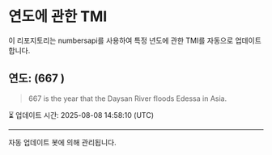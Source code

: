 
# 연도에 관한 TMI

이 리포지토리는 numbersapi를 사용하여 특정 년도에 관한 TMI를 자동으로 업데이트합니다.

## 연도: (667 )
> 667 is the year that the Daysan River floods Edessa in Asia.

⏳ 업데이트 시간: 2025-08-08 14:58:10 (UTC)

---
자동 업데이트 봇에 의해 관리됩니다.

